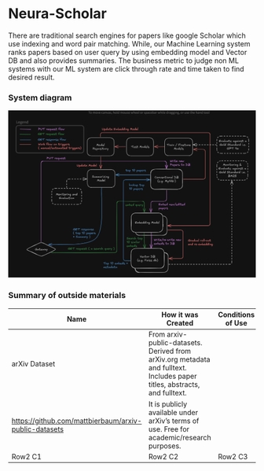 # Neura-Scholar

There are traditional search engines for papers like google Scholar which use indexing and word pair matching. While, our Machine Learning system ranks papers based on user query by using embedding model and Vector DB and also provides summaries.
The business metric to judge non ML systems with our ML system are click through rate and time taken to find desired result. 


### System diagram


![System Diagram](system%20diagram.png)


### Summary of outside materials
| Name | How it was Created | Conditions of Use |
|----------|----------|----------|
| arXiv Dataset | From arxiv-public-datasets. Derived from arXiv.org metadata and fulltext. Includes paper titles, abstracts, and fulltext.
https://github.com/mattbierbaum/arxiv-public-datasets | It is publicly available under arXiv’s terms of use. Free for academic/research purposes. |
| Row2 C1  | Row2 C2  | Row2 C3  |

